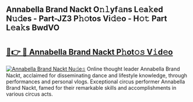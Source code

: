 ## Annabella Brand Nackt O𝚗𝚕yf𝚊ns L𝚎a𝚔ed N𝚞𝚍es - Part-JZ3 P𝚑𝚘tos Vi𝚍𝚎o - H𝚘𝚝 Part L𝚎a𝚔s BwdVO

# <h2><a href="http://kf9f9y0.oniu.top/?m=Annabella+Brand+Nackt">🔗👉 🔴 Annabella Brand Nackt P𝚑ot𝚘𝚜 V𝚒d𝚎o</a></h2>

[![Annabella Brand Nackt Nu𝚍e𝚜](https://i.imgur.com/0qMVB7G.gif)](http://kf9f9y0.oniu.top/?m=Annabella+Brand+Nackt)
Online thought leader Annabella Brand Nackt, acclaimed for disseminating dance and lifestyle knowledge, through performances and personal vlogs. Exceptional circus performer Annabella Brand Nackt, famed for their remarkable skills and accomplishments in various circus acts.  
